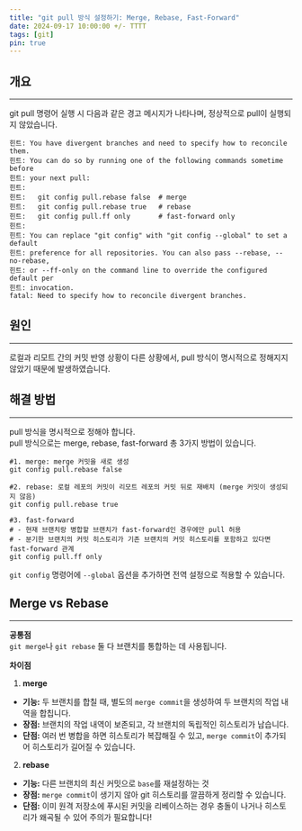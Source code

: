```yaml
---
title: "git pull 방식 설정하기: Merge, Rebase, Fast-Forward"
date: 2024-09-17 10:00:00 +/- TTTT
tags: [git]
pin: true
---
```


## 개요
---
git pull 명령어 실행 시 다음과 같은 경고 메시지가 나타나며, 정상적으로 pull이 실행되지 않았습니다.  
```shell
힌트: You have divergent branches and need to specify how to reconcile them.
힌트: You can do so by running one of the following commands sometime before
힌트: your next pull:
힌트: 
힌트:   git config pull.rebase false  # merge
힌트:   git config pull.rebase true   # rebase
힌트:   git config pull.ff only       # fast-forward only
힌트: 
힌트: You can replace "git config" with "git config --global" to set a default
힌트: preference for all repositories. You can also pass --rebase, --no-rebase,
힌트: or --ff-only on the command line to override the configured default per
힌트: invocation.
fatal: Need to specify how to reconcile divergent branches.
```

  

## 원인
---
로컬과 리모트 간의 커밋 반영 상황이 다른 상황에서, pull 방식이 명시적으로 정해지지 않았기 때문에 발생하였습니다.

  

## 해결 방법
---
pull 방식을 명시적으로 정해야 합니다.  
pull 방식으로는 merge, rebase, fast-forward 총 3가지 방법이 있습니다. 

```shell
#1. merge: merge 커밋을 새로 생성
git config pull.rebase false 

#2. rebase: 로컬 레포의 커밋이 리모트 레포의 커밋 뒤로 재배치 (merge 커밋이 생성되지 않음)
git config pull.rebase true

#3. fast-forward 
# - 현재 브랜치랑 병합할 브랜치가 fast-forward인 경우에만 pull 허용
# - 분기한 브랜치의 커밋 히스토리가 기존 브랜치의 커밋 히스토리를 포함하고 있다면 fast-forward 관계
git config pull.ff only 

```

`git config` 명령어에 `--global` 옵션을 추가하면 전역 설정으로 적용할 수 있습니다.
  

## Merge vs Rebase  
---
**공통점**  
`git merge`나 `git rebase` 둘 다 브랜치를 통합하는 데 사용됩니다.
  
  

**차이점**
1. **merge**
- **기능:**  두 브랜치를 합칠 때, 별도의 `merge commit`을 생성하여 두 브랜치의 작업 내역을 합칩니다.
- **장점:**  브랜치의 작업 내역이 보존되고, 각 브랜치의 독립적인 히스토리가 남습니다.
- **단점:**  여러 번 병합을 하면 히스토리가 복잡해질 수 있고, `merge commit`이 추가되어 히스토리가 길어질 수 있습니다.  

2. **rebase**
- **기능:**  다른 브랜치의 최신 커밋으로 `base`를 재설정하는 것
- **장점:**  `merge commit`이 생기지 않아 git 히스토리를 깔끔하게 정리할 수 있습니다.
- **단점:**  이미 원격 저장소에 푸시된 커밋을 리베이스하는 경우 충돌이 나거나 히스토리가 왜곡될 수 있어 주의가 필요합니다!


